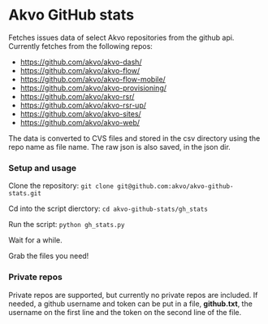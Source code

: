 # Akvo GitHub stats

Fetches issues data of select Akvo repositories from the github api. Currently fetches from the following repos:

* https://github.com/akvo/akvo-dash/
* https://github.com/akvo/akvo-flow/
* https://github.com/akvo/akvo-flow-mobile/
* https://github.com/akvo/akvo-provisioning/
* https://github.com/akvo/akvo-rsr/
* https://github.com/akvo/akvo-rsr-up/
* https://github.com/akvo/akvo-sites/
* https://github.com/akvo/akvo-web/

The data is converted to CVS files and stored in the csv directory using the repo name as file name. The raw json is also saved, in the json dir.

### Setup and usage

Clone the repository: ```git clone git@github.com:akvo/akvo-github-stats.git```

Cd into the script dierctory: ```cd akvo-github-stats/gh_stats```

Run the script: ```python gh_stats.py```

Wait for a while.

Grab the files you need!

### Private repos

Private repos are supported, but currently no private repos are included. If needed, a github username and token can be put in a file, **github.txt**, the username on the first line and the token on the second line of the file.
